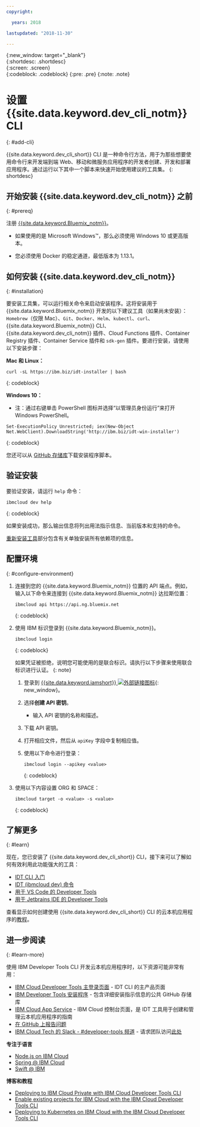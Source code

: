 ```yaml
---
copyright:

  years: 2018

lastupdated: "2018-11-30"

---
```


{:new_window: target="_blank"}  
{:shortdesc: .shortdesc}  
{:screen: .screen}  
{:codeblock: .codeblock}
{:pre: .pre}
{:note: .note}

# 设置 {{site.data.keyword.dev_cli_notm}} CLI
{: #add-cli}

{{site.data.keyword.dev_cli_short}} CLI 是一种命令行方法，用于为那些想要使用命令行来开发端到端 Web、移动和微服务应用程序的开发者创建、开发和部署应用程序。通过运行以下其中一个脚本来快速开始使用建议的工具集。
{: shortdesc}

## 开始安装 {{site.data.keyword.dev_cli_notm}} 之前 
{: #prereq}

注册 [{{site.data.keyword.Bluemix_notm}}](http://ibm.biz/ibm-registration)。

*  如果使用的是 Microsoft Windows&trade;，那么必须使用 Windows 10 或更高版本。

* 您必须使用 Docker 的稳定通道，最低版本为 1.13.1。

## 如何安装 {{site.data.keyword.dev_cli_notm}}
{: #installation}

要安装工具集，可以运行相关命令来启动安装程序。这将安装用于 {{site.data.keyword.Bluemix_notm}} 开发的以下建议工具（如果尚未安装）：`Homebrew`（仅限 Mac）、`Git`、`Docker`、`Helm`、`kubectl`、`curl`、{{site.data.keyword.Bluemix_notm}} CLI、{{site.data.keyword.dev_cli_notm}} 插件、Cloud Functions 插件、Container Registry 插件、Container Service 插件和 `sdk-gen` 插件。要进行安装，请使用以下安装步骤：

**Mac 和 Linux：**

```
curl -sL https://ibm.biz/idt-installer | bash
```
{: codeblock}


**Windows 10：**

* 注：通过右键单击 PowerShell 图标并选择“以管理员身份运行”来打开 Windows PowerShell。

```
Set-ExecutionPolicy Unrestricted; iex(New-Object Net.WebClient).DownloadString('http://ibm.biz/idt-win-installer')
```
{: codeblock}

您还可以从 [GitHub 存储库](https://github.com/IBM-Cloud/ibm-cloud-developer-tools)下载安装程序脚本。

## 验证安装
要验证安装，请运行 `help` 命令：

```
ibmcloud dev help
```
{: codeblock}

如果安装成功，那么输出信息将列出用法指示信息、当前版本和支持的命令。

[重新安装工具](/docs/troubleshoot/ts_createapps.html#appendix)部分包含有关单独安装所有依赖项的信息。

## 配置环境
{: #configure-environment}

1. 连接到您的 {{site.data.keyword.Bluemix_notm}} 位置的 API 端点。例如，输入以下命令来连接到 {{site.data.keyword.Bluemix_notm}} 达拉斯位置：

	```
	ibmcloud api https://api.ng.bluemix.net
	```
	{: codeblock}

2. 使用 IBM 标识登录到 {{site.data.keyword.Bluemix_notm}}。

	```
	ibmcloud login
	```
	{: codeblock}

	如果凭证被拒绝，说明您可能使用的是联合标识。请执行以下步骤来使用联合标识进行认证。
	{: note}

	1. 登录到 [{{site.data.keyword.iamshort}} ![外部链接图标](../../icons/launch-glyph.svg "外部链接图标")](https://www.bluemix.net/iam/#/apikeys){: new_window}。
	2. 选择**创建 API 密钥**。
		* 输入 API 密钥的名称和描述。
	3. 下载 API 密钥。
	4. 打开相应文件，然后从 `apiKey` 字段中复制相应值。
	5. 使用以下命令进行登录：

		```
		ibmcloud login --apikey <value>
		```
		{: codeblock}

3. 使用以下内容设置 ORG 和 SPACE：

	```
	ibmcloud target -o <value> -s <value>
	```
	{: codeblock}

## 了解更多
{: #learn}

现在，您已安装了 {{site.data.keyword.dev_cli_short}} CLI，接下来可以了解如何有效利用此功能强大的工具：
- [IDT CLI 入门](index.html)
- [IDT (ibmcloud dev) 命令](commands.html)
- [用于 VS Code 的 Developer Tools](vscode.html)
- [用于 Jetbrains IDE 的 Developer Tools](jetbrains.html)

查看显示如何创建使用 {{site.data.keyword.dev_cli_short}} CLI 的云本机应用程序的[教程](/docs/apps/tutorials/tutorial_bff.html)。

## 进一步阅读
{: #learn-more}

使用 IBM Developer Tools CLI 开发云本机应用程序时，以下资源可能非常有用：

- [IBM Cloud Developer Tools 主登录页面](https://www.ibm.com/cloud/cli) - IDT CLI 的主产品页面
- [IBM Developer Tools 安装程序](https://github.com/IBM-Bluemix/ibm-cloud-developer-tools) - 包含详细安装指示信息的公共 GitHub 存储库
- [IBM Cloud App Service](https://{DomainName}/developer/appservice) - IBM Cloud 控制台页面，是 IDT 工具用于创建和管理云本机应用程序的指南
- [在 GitHub 上报告问题](https://github.com/IBM-Cloud/ibm-cloud-developer-tools/issues)
- [IBM Cloud Tech 的 Slack - #developer-tools 频道](https://ibm-cloud-tech.slack.com) - 请求团队访问[此处](https://slack-invite-ibm-cloud-tech.mybluemix.net/)

**专注于语言**

- [Node.js on IBM Cloud](https://developer.ibm.com/node/cloud/)
- [Spring @ IBM Cloud](https://developer.ibm.com/java/spring/)
- [Swift @ IBM](https://developer.ibm.com/swift)

**博客和教程**

- [Deploying to IBM Cloud Private with IBM Cloud Developer Tools CLI](https://www.ibm.com/blogs/bluemix/2017/09/deploying-ibm-cloud-private-ibm-cloud-developer-tools-cli/)
- [Enable existing projects for IBM Cloud with the IBM Cloud Developer Tools CLI](https://www.ibm.com/blogs/bluemix/2017/09/enable-existing-projects-ibm-cloud-ibm-cloud-developer-tools-cli/)
- [Deploying to Kubernetes on IBM Cloud with the IBM Cloud Developer Tools CLI](https://www.ibm.com/blogs/bluemix/2017/09/deploying-kubernetes-ibm-cloud-ibm-cloud-developer-tools-cli/)
